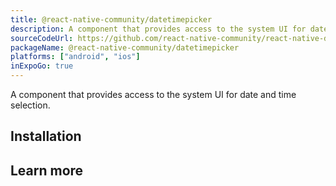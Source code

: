 ```yaml
---
title: @react-native-community/datetimepicker
description: A component that provides access to the system UI for date and time selection.
sourceCodeUrl: https://github.com/react-native-community/react-native-datetimepicker
packageName: @react-native-community/datetimepicker
platforms: ["android", "ios"]
inExpoGo: true
---
```


A component that provides access to the system UI for date and time selection.

## Installation

## Learn more